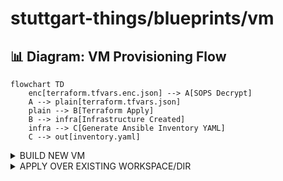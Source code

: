 # stuttgart-things/blueprints/vm

## 📊 Diagram: VM Provisioning Flow

```mermaid
flowchart TD
    enc[terraform.tfvars.enc.json] --> A[SOPS Decrypt]
    A --> plain[terraform.tfvars.json]
    plain --> B[Terraform Apply]
    B --> infra[Infrastructure Created]
    infra --> C[Generate Ansible Inventory YAML]
    C --> out[inventory.yaml]
```

<details><summary>BUILD NEW VM</summary>

```bash
dagger call -m vm bake \
--terraform-dir tests/vm/tf \
--encrypted-file tests/vm/terraform.tfvars.enc.json \
--operation apply \
--sops-key=env:SOPS_AGE_KEY \
-vv --progress plain \
export --path=~/projects/terraform/vms/dagger/
```

```bash
export SSH_USER=sthings
export SSH_PASSWORD=<REPLACEME>

dagger call -m vm bake \
--terraform-dir ~/projects/terraform/vms/sthings-runner/ \
--encrypted-file /home/sthings/projects/stuttgart-things/terraform/secrets/labda-terraform.tfvars.enc.json \
--operation apply \
--sops-key=env:SOPS_AGE_KEY \
--ansible-requirements-file tests/vm/requirements.yaml \
--ansible-user=env:SSH_USER \
--ansible-password=env:SSH_PASSWORD \
--ansible-parameters "send_to_homerun=false" \
--ansible-playbooks "sthings.baseos.setup" \
-vv --progress plain \
export --path=~/projects/terraform/vms/sthings-runner/
```

</details>

<details><summary>APPLY OVER EXISTING WORKSPACE/DIR</summary>

```bash
dagger call -m vm bake \
--terraform-dir ~/projects/terraform/vms/sthings-runner/ \
--encrypted-file /home/sthings/projects/stuttgart-things/terraform/secrets/ labda-terraform.tfvars.enc.json \
--operation apply \
--sops-key=env:SOPS_AGE_KEY \
-vv --progress plain \
export --path=~/projects/terraform/vms/sthings-runner/
```

</details>
